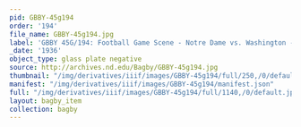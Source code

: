 ```yaml
---
pid: GBBY-45g194
order: '194'
file_name: GBBY-45g194.jpg
label: 'GBBY 45G/194: Football Game Scene - Notre Dame vs. Washington - 1936'
_date: '1936'
object_type: glass plate negative
source: http://archives.nd.edu/Bagby/GBBY-45g194.jpg
thumbnail: "/img/derivatives/iiif/images/GBBY-45g194/full/250,/0/default.jpg"
manifest: "/img/derivatives/iiif/images/GBBY-45g194/manifest.json"
full: "/img/derivatives/iiif/images/GBBY-45g194/full/1140,/0/default.jpg"
layout: bagby_item
collection: bagby
---
```

